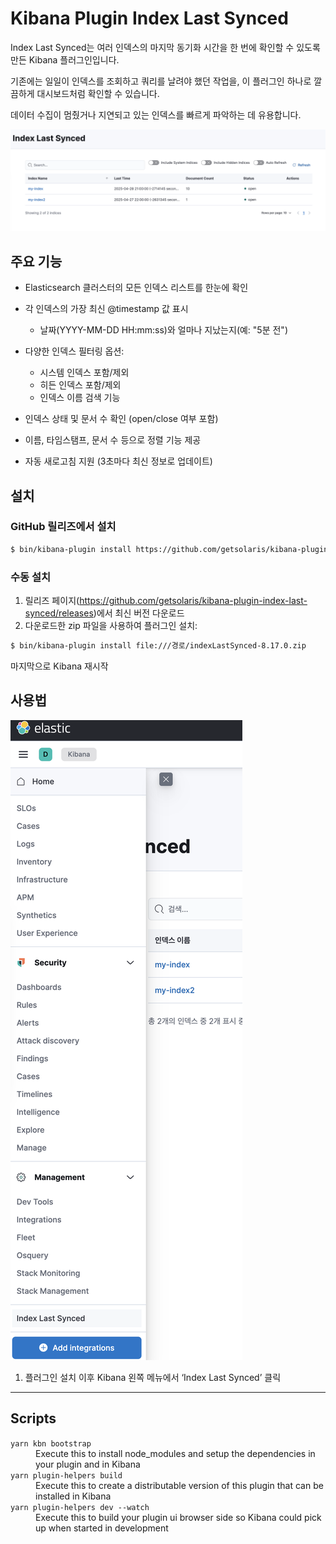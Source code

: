# Kibana Plugin Index Last Synced

Index Last Synced는 여러 인덱스의 마지막 동기화 시간을 한 번에 확인할 수 있도록 만든 Kibana 플러그인입니다.


기존에는 일일이 인덱스를 조회하고 쿼리를 날려야 했던 작업을, 이 플러그인 하나로 깔끔하게 대시보드처럼 확인할 수 있습니다.


데이터 수집이 멈췄거나 지연되고 있는 인덱스를 빠르게 파악하는 데 유용합니다.

![1](https://raw.githubusercontent.com/getsolaris/kibana-plugin-index-last-synced/refs/heads/main/images/22222.png)


## 주요 기능

- Elasticsearch 클러스터의 모든 인덱스 리스트를 한눈에 확인
- 각 인덱스의 가장 최신 @timestamp 값 표시
  - 날짜(YYYY-MM-DD HH:mm:ss)와 얼마나 지났는지(예: "5분 전")
- 다양한 인덱스 필터링 옵션:
  - 시스템 인덱스 포함/제외
  - 히든 인덱스 포함/제외
  - 인덱스 이름 검색 기능

- 인덱스 상태 및 문서 수 확인 (open/close 여부 포함)
- 이름, 타임스탬프, 문서 수 등으로 정렬 기능 제공
- 자동 새로고침 지원 (3초마다 최신 정보로 업데이트)

## 설치

### GitHub 릴리즈에서 설치

```bash
$ bin/kibana-plugin install https://github.com/getsolaris/kibana-plugin-index-last-synced/releases/download/v1.0.0/indexLastSynced-8.17.0.zip
```

### 수동 설치

1. 릴리즈 페이지(https://github.com/getsolaris/kibana-plugin-index-last-synced/releases)에서 최신 버전 다운로드
2. 다운로드한 zip 파일을 사용하여 플러그인 설치:
```bash
$ bin/kibana-plugin install file:///경로/indexLastSynced-8.17.0.zip
```

마지막으로 Kibana 재시작


## 사용법

![2](https://raw.githubusercontent.com/getsolaris/kibana-plugin-index-last-synced/refs/heads/main/images/111111.png)

1. 플러그인 설치 이후 Kibana 왼쪽 메뉴에서 ‘Index Last Synced’ 클릭


---


## Scripts

<dl>
  <dt><code>yarn kbn bootstrap</code></dt>
  <dd>Execute this to install node_modules and setup the dependencies in your plugin and in Kibana</dd>

  <dt><code>yarn plugin-helpers build</code></dt>
  <dd>Execute this to create a distributable version of this plugin that can be installed in Kibana</dd>

  <dt><code>yarn plugin-helpers dev --watch</code></dt>
    <dd>Execute this to build your plugin ui browser side so Kibana could pick up when started in development</dd>
</dl>
